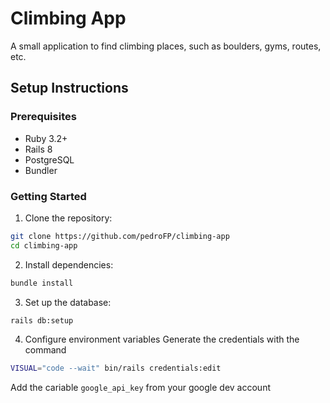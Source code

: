 # Climbing App
A small application to find climbing places, such as boulders, gyms, routes, etc.

## Setup Instructions

### Prerequisites
- Ruby 3.2+
- Rails 8
- PostgreSQL
- Bundler

### Getting Started

1. Clone the repository:
```bash
git clone https://github.com/pedroFP/climbing-app
cd climbing-app
```

2. Install dependencies:
```bash
bundle install
```

3. Set up the database:
```bash
rails db:setup
```

4. Configure environment variables
Generate the credentials with the command
```bash
VISUAL="code --wait" bin/rails credentials:edit
```

Add the cariable `google_api_key` from your google dev account
